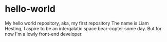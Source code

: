 # hello-world
My hello world repository, aka, my first repository
The name is Liam Hesting, I aspire to be an intergalatic space bear-copter some day.
But for now I'm a lowly front-end developer.
